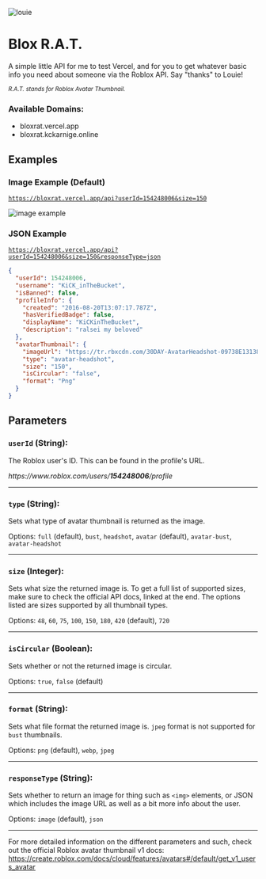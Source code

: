 ![louie](./icon.svg)

# Blox R.A.T.

A simple little API for me to test Vercel, and for you to get whatever basic info you need about someone via the Roblox API. Say "thanks" to Louie!

*<sub>R.A.T. stands for Roblox Avatar Thumbnail.</sub>*

### Available Domains:

- bloxrat.vercel.app
- bloxrat.kckarnige.online


## Examples

### Image Example (Default)

[`https://bloxrat.vercel.app/api?userId=154248006&size=150`](https://bloxrat.vercel.app/api?userId=154248006&size=150)

![image example](https://bloxrat.vercel.app/api?userId=154248006&size=150)

 ### JSON Example

[`https://bloxrat.vercel.app/api?userId=154248006&size=150&responseType=json`](https://bloxrat.vercel.app/api?userId=154248006&size=150&responseType=json)

```json
{
  "userId": 154248006,
  "username": "KiCK_inTheBucket",
  "isBanned": false,
  "profileInfo": {
    "created": "2016-08-20T13:07:17.787Z",
    "hasVerifiedBadge": false,
    "displayName": "KiCKinTheBucket",
    "description": "ralsei my beloved"
  },
  "avatarThumbnail": {
    "imageUrl": "https://tr.rbxcdn.com/30DAY-AvatarHeadshot-09738E13138A79DD35DDF52A9CCB347A-Png/150/150/AvatarHeadshot/Png/noFilter",
    "type": "avatar-headshot",
    "size": "150",
    "isCircular": "false",
    "format": "Png"
  }
}
```

## Parameters

### `userId` (String):

The Roblox user's ID. This can be found in the profile's URL.

<i><span>https://</span><span>ww</span>w.<span>roblox.</span>com/users/<b>154248006</b>/profile</i>

---

### `type` (String):

Sets what type of avatar thumbnail is returned as the image.

Options: `full` (default), `bust`, `headshot`, `avatar` (default), `avatar-bust`, `avatar-headshot`

---

### `size` (Integer):

Sets what size the returned image is. To get a full list of supported sizes, make sure to check the official API docs, linked at the end. The options listed are sizes supported by all thumbnail types.

Options: `48`, `60`, `75`, `100`, `150`, `180`, `420` (default), `720`

---

### `isCircular` (Boolean):

Sets whether or not the returned image is circular.

Options: `true`, `false` (default)

---

### `format` (String):

Sets what file format the returned image is. `jpeg` format is not supported for `bust` thumbnails.

Options: `png` (default), `webp`, `jpeg`

---

### `responseType` (String):

Sets whether to return an image for thing such as `<img>` elements, or JSON which includes the image URL as well as a bit more info about the user.

Options: `image` (default), `json`

---

For more detailed information on the different parameters and such, check out the official Roblox avatar thumbnail v1 docs:
https://create.roblox.com/docs/cloud/features/avatars#/default/get_v1_users_avatar
